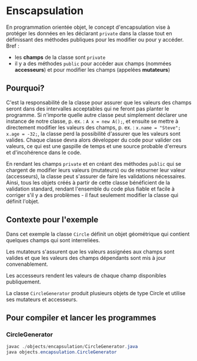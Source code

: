 # Enscapsulation

En programmation orientée objet, le concept d'encapsulation vise à protéger les données en les déclarant `private` dans la classe tout en définissant des méthodes publiques pour les modifier ou pour y accéder. Bref :

* les **champs** de la classe sont `private`
* il y a des méthodes `public` pour accéder aux champs (nommées **accesseurs**) et pour modifier les champs (appelées **mutateurs**)

## Pourquoi?

C'est la responsabilité de la classe pour assurer que les valeurs des champs seront dans des intervalles acceptables qui ne feront pas planter le programme. Si n'importe quelle autre classe peut simplement déclarer une instance de notre classe, p. ex. : `A x = new A();`, et ensuite se mettre à directement modifier les valeurs des champs, p. ex. : `x.name = "Steve"; x.age = -32;`, la classe perd la possibilité d'assurer que les valeurs sont valides. Chaque classe devra alors développer du code pour valider ces valeurs, ce qui est une gaspille de temps et une source probable d'erreurs et d'incohérence dans le code.

En rendant les champs `private` et en créant des méthodes `public` qui se chargent de modifier leurs valeurs (mutateurs) ou de retourner leur valeur (accesseurs), la classe peut s'assurer de faire les validations nécessaires. Ainsi, tous les objets créés à partir de cette classe bénéficient de la validation standard, rendant l'ensemble du code plus fiable et facile à corriger s'il y a des problèmes - il faut seulement modifier la classe qui définit l'objet.

## Contexte pour l'exemple

Dans cet exemple la classe `Circle` définit un objet géométrique qui contient quelques champs qui sont interreliées.

Les mutateurs s'assurent que les valeurs assignées aux champs sont valides et que les valeurs des champs dépendants sont mis à jour convenablement.

Les accesseurs rendent les valeurs de chaque champ disponibles publiquement.

La classe `CircleGenerator` produit plusieurs objets de type Circle et utilise ses mutateurs et accesseurs.

## Pour compiler et lancer les programmes

### CircleGenerator
```powershell
javac ./objects/encapsulation/CircleGenerator.java
java objects.encapsulation.CircleGenerator
```